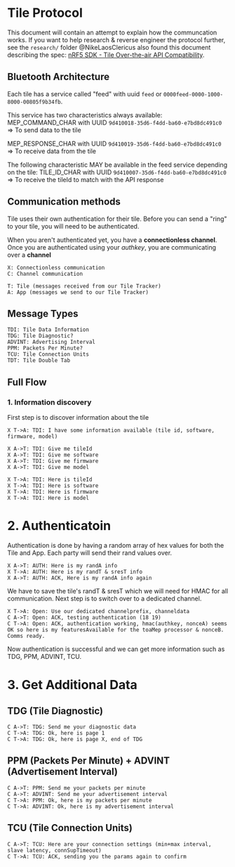 # Tile Protocol
This document will contain an attempt to explain how the communcation works.
If you want to help research & reverse engineer the protocol further, see the `research/` folder
@NikeLaosClericus also found this document describing the spec:
[nRF5 SDK - Tile Over-the-air API Compatibility](https://web.archive.org/web/20230307091358/https://infocenter.nordicsemi.com/index.jsp?topic=%2Fsdk_nrf5_v16.0.0%2Fgroup___t_o_a___c_o_m_p_a_t_i_b_i_l_i_t_y.html).

## Bluetooth Architecture
Each tile has a service called "feed" with uuid `feed` or `0000feed-0000-1000-8000-00805f9b34fb`.

This service has two characteristics always available:
MEP_COMMAND_CHAR with UUID `9d410018-35d6-f4dd-ba60-e7bd8dc491c0`
=> To send data to the tile

MEP_RESPONSE_CHAR with UUID `9d410019-35d6-f4dd-ba60-e7bd8dc491c0`
=> To receive data from the tile

The following characteristic MAY be available in the feed service depending on the tile:
TILE_ID_CHAR with UUID `9d410007-35d6-f4dd-ba60-e7bd8dc491c0`
=> To receive the tileId to match with the API response

## Communication methods
Tile uses their own authentication for their tile.
Before you can send a "ring" to your tile, you will need to be authenticated.

When you aren't authenticated yet, you have a **connectionless channel**.
Once you are authenticated using your _authkey_, you are communicating over a **channel**

```
X: Connectionless communication
C: Channel communication
```

```
T: Tile (messages received from our Tile Tracker)
A: App (messages we send to our Tile Tracker)
```

## Message Types
```
TDI: Tile Data Information
TDG: Tile Diagnostic?
ADVINT: Advertising Interval
PPM: Packets Per Minute?
TCU: Tile Connection Units
TDT: Tile Double Tab
```

## Full Flow
### 1. Information discovery
First step is to discover information about the tile
```
X T->A: TDI: I have some information available (tile id, software, firmware, model)

X A->T: TDI: Give me tileId
X A->T: TDI: Give me software
X A->T: TDI: Give me firmware
X A->T: TDI: Give me model

X T->A: TDI: Here is tileId
X T->A: TDI: Here is software
X T->A: TDI: Here is firmware
X T->A: TDI: Here is model
```

# 2. Authenticatoin
Authentication is done by having a random array of hex values for both the Tile and App.
Each party will send their rand values over.

```
X A->T: AUTH: Here is my randA info
X T->A: AUTH: Here is my randT & sresT info
X A->T: AUTH: ACK, Here is my randA info again
```

We have to save the tile's randT & sresT which we will need for HMAC for all communication. Next step is to switch over to a dedicated channel.

```
X T->A: Open: Use our dedicated channelprefix, channeldata
C A->T: Open: ACK, testing authentication (18 19)
C T->A: Open: ACK, authentication working, hmac(authkey, nonceA) seems OK so here is my featuresAvailable for the toaMep processor & nonceB. Comms ready.
```

Now authentication is successful and we can get more information such as TDG, PPM, ADVINT, TCU.

# 3. Get Additional Data
## TDG (Tile Diagnostic)
```
C A->T: TDG: Send me your diagnostic data
C T->A: TDG: Ok, here is page 1
C T->A: TDG: Ok, here is page X, end of TDG
```

## PPM (Packets Per Minute) + ADVINT (Advertisement Interval)
```
C A->T: PPM: Send me your packets per minute
C A->T: ADVINT: Send me your advertisement interval
C T->A: PPM: Ok, here is my packets per minute
C T->A: ADVINT: Ok, here is my advertisement interval
```

## TCU (Tile Connection Units)
```
C A->T: TCU: Here are your connection settings (min+max interval, slave latency, connSupTimeout)
C T->A: TCU: ACK, sending you the params again to confirm
```
